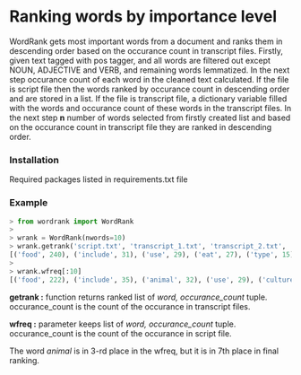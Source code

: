 # Ranking words by importance level

WordRank gets most important words from a document and ranks them in descending order based on the occurance count in transcript files. Firstly, given text tagged with pos tagger, and all words are filtered out except NOUN, ADJECTIVE and VERB, and remaining words lemmatized. In the next step occurance count of each word in the cleaned text calculated. If the file is script file then the words ranked by occurance count in descending order and are stored in a list. If the file is transcript file, a dictionary variable filled with the words and occurance count of these words in the transcript files. In the next step <b>n</b> number of words selected from firstly created list and based on the occurance count in transcript file they are ranked in descending order.

### Installation

Required packages listed in requirements.txt file

### Example
```Python
> from wordrank import WordRank
>
> wrank = WordRank(nwords=10)
> wrank.getrank('script.txt', 'transcript_1.txt', 'transcript_2.txt', 'transcript_3.txt')
[('food', 240), ('include', 31), ('use', 29), ('eat', 27), ('type', 15), ('culture', 8), ('animal', 6), ('price', 4), ('plant', 2), ('taste', 1)]
>
> wrank.wfreq[:10]
[('food', 222), ('include', 35), ('animal', 32), ('use', 29), ('culture', 23), ('price', 22), ('plant', 19), ('taste', 18), ('type', 18), ('eat', 18)]
```

<b>getrank :</b> function returns ranked list of <i>word, occurance_count</i> tuple. occurance_count is the count of the occurance in transcript files. 

<b>wfreq   :</b> parameter keeps list of <i>word, occurance_count</i> tuple. occurance_count is the count of the occurance in script file.

The word <i>animal</i> is in 3-rd place in the wfreq, but it is in 7th place in final ranking.
